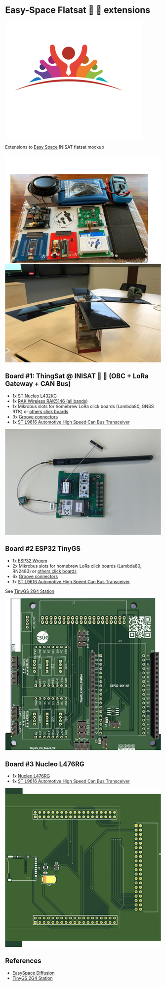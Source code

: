 # Easy-Space Flatsat  📡 🚀 extensions

![logo](./media/Logo-EASY-SPACE-Diffusion-blanc-1.png)

Extensions to [Easy Space](https://www.easy-space.fr/) INISAT flatsat mockup

![mockup](./media/flatsat.png)
![cubesat 2U](./media/inisat-02.jpg)

## Board #1: ThingSat @ INISAT  📡 🚀 (OBC + LoRa Gateway + CAN Bus)

* 1x [ST Nucleo L432KC](https://www.st.com/en/evaluation-tools/nucleo-l432kc.html)
* 1x [RAK Wireless RAK5146 (all bands)](https://store.rakwireless.com/products/wislink-concentrator-module-sx1303-rak5146-lorawan?_pos=1&_sid=c9dc2f56d&_ss=r&variant=39667784908998)
* 1x Mikrobus slots for homebrew LoRa click boards (Lambda80, GNSS RTK) or [others click boards](https://www.mikroe.com/shop)
* 3x [Groove connectors](https://wiki.seeedstudio.com/Grove_System/)
* 1x [ST L9616 Automotive High Speed Can Bus Transceiver](https://www.st.com/en/automotive-analog-and-power/l9616.html)
  
![OBC + RAK5146 board for INISAT](Hardware/Thingsat_INISAT/images/inisat-l432kc+rak5146+lambda80-01.jpg)

## Board #2 ESP32 TinyGS

* 1x [ESP32 Wroom](https://www.espressif.com/en/products/devkits)
* 2x Mikrobus slots for homebrew LoRa click boards (Lambda80, RN2483) or [others click boards](https://www.mikroe.com/shop)
* 6x [Groove connectors](https://wiki.seeedstudio.com/Grove_System/)
* 1x [ST L9616 Automotive High Speed Can Bus Transceiver](https://www.st.com/en/automotive-analog-and-power/l9616.html)

See [TinyGS 2G4 Station](https://github.com/thingsat/tinygs_2g4station)

![ESP32 Wroom + 2x Mikrobus Slots](./media/inisat+esp32+mikrobusx2.png)

## Board #3 Nucleo L476RG

* 1x [Nucleo L476RG](https://www.st.com/en/evaluation-tools/nucleo-l476rg.html)
* 1x [ST L9616 Automotive High Speed Can Bus Transceiver](https://www.st.com/en/automotive-analog-and-power/l9616.html)


![OBC](media/inisat-l476rg.png)

## References

* [EasySpace Diffusion](https://github.com/EasySpace-Diffusion)
* [TinyGS 2G4 Station](https://github.com/thingsat/tinygs_2g4station)
